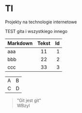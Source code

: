 # TI
Projekty na technologie internetowe

TEST gita i wszystkiego innego

| Markdown | Tekst | Id |
| --- | :---: | ---: |
| aaa | 11 | 1 |
| bbb | 22 | 2 |
| ccc | 33 | 3 |

<table>
  <tr><td>A <td> B
  <tr><td>C <td> D
</table>

> "Git jest git" <br>
> WBzyl
